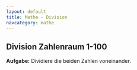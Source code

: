 ```yaml
---
layout: default
title: Mathe - Division
navcategory: mathe
---
```


## Division Zahlenraum 1-100

**Aufgabe:** Dividiere die beiden Zahlen voneinander.

<script type="text/javascript">

    var already = new Array();

    for (var i = 0; i < 100; i++) {
        do {
            var a = Math.floor(Math.random() * 10) + 1;
            var b = Math.floor(Math.random() * 10) + 1;
            var key = a + "-" + b;
            /*if (a < b) {
              key = a + "-" + b;
            } else {
              key = b + "-" + a;
            }*/
        } while (already.indexOf(key) != -1);

        document.write("<div class=\"t\">" + (a * b) + " : " + b + " = _______ </div>");
        already.push(key);
    }

</script>


